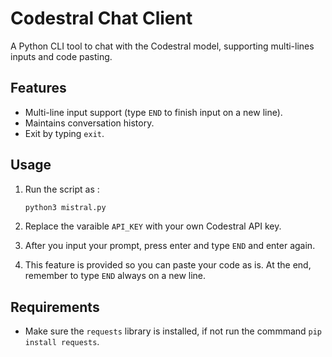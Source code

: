 # Codestral Chat Client

A Python CLI tool to chat with the Codestral model, supporting multi-lines inputs and code pasting.

## Features

- Multi-line input support (type `END` to finish input on a new line).
- Maintains conversation history.
- Exit by typing `exit`.

## Usage

1. Run the script as :
    ```bash
    python3 mistral.py
    ```

2. Replace the varaible `API_KEY` with your own Codestral API key.

3. After you input your prompt, press enter and type `END` and enter again.

4. This feature is provided so you can paste your code as is. At the end, remember to type `END` always on a new line.

## Requirements

- Make sure the `requests` library is installed, if not run the commmand `pip install requests`.
